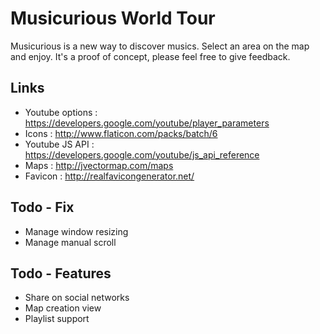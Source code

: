 
Musicurious World Tour
========

Musicurious is a new way to discover musics.
Select an area on the map and enjoy.
It's a proof of concept, please feel free to give feedback.

Links
--------
* Youtube options : https://developers.google.com/youtube/player_parameters
* Icons : http://www.flaticon.com/packs/batch/6
* Youtube JS API : https://developers.google.com/youtube/js_api_reference
* Maps : http://jvectormap.com/maps
* Favicon : http://realfavicongenerator.net/

Todo - Fix
-------
- Manage window resizing
- Manage manual scroll

Todo - Features
-------
- Share on social networks
- Map creation view
- Playlist support